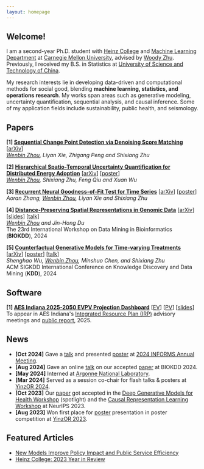 ```yaml
---
layout: homepage
---
```


## Welcome!

I am a second-year Ph.D. student with [Heinz College](https://www.heinz.cmu.edu/) and [Machine Learning Department](https://www.ml.cmu.edu/) at [Carnegie Mellon University](https://www.cmu.edu/),
advised by [Woody Zhu](https://sites.google.com/view/woodyzhu).
Previously, I received my B.S. in Statistics at [University of Science and Technology of China](https://en.ustc.edu.cn/). 

My research interests lie in developing data-driven and computational methods for social good,
blending **machine learning, statistics, and operations research**.
My works span areas such as generative modeling, uncertainty quantification, sequential analysis, and causal inference.
Some of my application fields include sustainability, public health, and seismology.

## Papers

<b>[1] [Sequential Change Point Detection via Denoising Score Matching]()</b> [[arXiv]()] <br/>
*<u>Wenbin Zhou</u>, Liyan Xie, Zhigang Peng and Shixiang Zhu* <br/>

<b>[2] [Hierarchical Spatio-Temporal Uncertainty Quantification for Distributed Energy Adoption](https://arxiv.org/abs/2411.12193)</b> [[arXiv](https://arxiv.org/abs/2411.12193)] [[poster](../assets/files/stcp-poster.pdf)]<br/>
*<u>Wenbin Zhou</u>, Shixiang Zhu, Feng Qiu and Xuan Wu* <br/>

<b>[3] [Recurrent Neural Goodness-of-Fit Test for Time Series](https://arxiv.org/abs/2410.13986)</b> [[arXiv](https://arxiv.org/abs/2410.13986)] [[poster](../assets/files/renal-poster.pdf)]<br/>
*Aoran Zhang, <u>Wenbin Zhou</u>, Liyan Xie and Shixiang Zhu* <br/>

<b>[4] [Distance-Preserving Spatial Representations in Genomic Data](https://arxiv.org/abs/2408.00911)</b> [[arXiv](https://arxiv.org/abs/2408.00911)] [[slides](../assets/files/biokdd2024-slides.pdf)] [[talk](https://youtu.be/zaxljiLN5Sc)]<br/>
*<u>Wenbin Zhou</u> and Jin-Hong Du* <br/>
The 23rd International Workshop on Data Mining in Bioinformatics (**BIOKDD**), 2024

<b>[5] [Counterfactual Generative Models for Time-varying Treatments](https://dl.acm.org/doi/10.1145/3637528.3671950)</b> 
[[arXiv](https://arxiv.org/abs/2305.15742)] [[poster](../assets/files/kdd2024-poster.pdf)] [[talk]()]<br/>
*Shenghao Wu, <u>Wenbin Zhou</u>, Minshuo Chen, and Shixiang Zhu* <br/>
ACM SIGKDD International Conference on Knowledge Discovery and Data Mining (**KDD**), 2024

## Software
<b>[1] [AES Indiana 2025-2050 EVPV Projection Dashboard]()</b> [[EV](https://wbzhou2001.github.io/EVPV-Dashboard/ev_dashboard.html)] [[PV](https://wbzhou2001.github.io/EVPV-Dashboard/pv_dashboard.html)] [[slides](../assets/files/evpv_slides.pdf)]<br/>
To appear in AES Indiana's [Integrated Resource Plan (IRP)](https://www.aesindiana.com/integrated-resource-plan) advisory meetings and [public report](https://www.aesindiana.com/integrated-resource-plan), 2025.

## News
- **[Oct 2024]** Gave a [talk](https://submissions.mirasmart.com/InformsAnnual2024/Itinerary/PresentationDetail.aspx?evdid=2036) and presented [poster](../assets/files/stcp-poster.pdf) at [2024 INFORMS Annual Meeting](https://meetings.informs.org/wordpress/seattle2024/).
- **[Aug 2024]** Gave an online [talk](https://youtu.be/zaxljiLN5Sc) on our accepted [paper](https://arxiv.org/abs/2408.00911) at BIOKDD 2024.
- **[May 2024]** Interned at [Argonne National Laboratory](https://www.anl.gov/).
- **[Mar 2024]** Served as a session co-chair for flash talks & posters at [YinzOR 2024](https://yinzor.cmuinforms.org/).
- **[Oct 2023]** Our [paper](https://arxiv.org/abs/2305.15742) got accepted in the [Deep Generative Models for Health Workshop](https://neurips.cc/virtual/2023/workshop/66495) (spotlight) and the [Causal Representation Learning Workshop](https://crl-workshop.github.io/) at NeurIPS 2023.
- **[Aug 2023]** Won first place for [poster](../assets/files/counterfactualposter.pdf) presentation in poster competition at [YinzOR 2023](https://yinzor.cmuinforms.org/2023/).

## Featured Articles
- [New Models Improve Policy Impact and Public Service Efficiency](https://www.heinz.cmu.edu/media/2023/October/new-models-improve-policy-impact-and-public-service-efficiency)
- [Heinz College: 2023 Year in Review](https://www.heinz.cmu.edu/about/year-in-review/2023-year-in-review)
